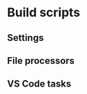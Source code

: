# Build scripts
<!-- TODO: document settings, gotchas, example vscode tasks -->
## Settings

## File processors
<!-- TODO: aseprite settings, fnt -->

## VS Code tasks